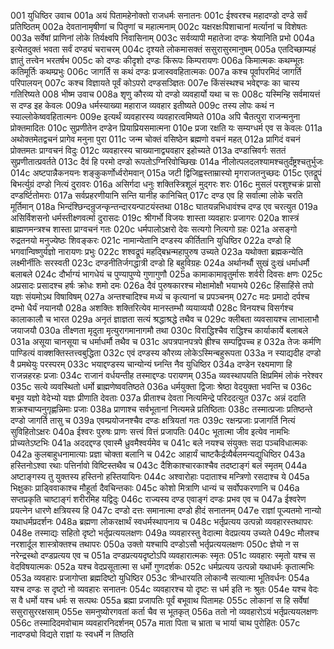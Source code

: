 001  युधिष्ठिर उवाच
001a अयं पितामहेनोक्तो राजधर्मः सनातनः
001c ईश्वरश्च महादण्डो दण्डे सर्वं प्रतिष्ठितम्
002a देवतानामृषीणां च पितॄणां च महात्मनाम्
002c यक्षरक्षःपिशाचानां मर्त्यानां च विशेषतः
003a सर्वेषां प्राणिनां लोके तिर्यक्ष्वपि निवासिनाम्
003c सर्वव्यापी महातेजा दण्डः श्रेयानिति प्रभो
004a इत्येतदुक्तं भवता सर्वं दण्ड्यं चराचरम्
004c दृश्यते लोकमासक्तं ससुरासुरमानुषम्
005a एतदिच्छाम्यहं ज्ञातुं तत्त्वेन भरतर्षभ
005c को दण्डः कीदृशो दण्डः किंरूपः किम्परायणः
006a किमात्मकः कथम्भूतः कतिमूर्तिः कथम्प्रभुः
006c जागर्ति स कथं दण्डः प्रजास्ववहितात्मकः
007a कश्च पूर्वापरमिदं जागर्ति परिपालयन्
007c कश्च विज्ञायते पूर्वं कोऽपरो दण्डसञ्ज्ञितः
007e किंसंस्थश्च भवेद्दण्डः का चास्य गतिरिष्यते
008  भीष्म उवाच
008a शृणु कौरव्य यो दण्डो व्यवहार्यो यथा च सः
008c यस्मिन्हि सर्वमायत्तं स दण्ड इह केवलः
009a धर्मस्याख्या महाराज व्यवहार इतीष्यते
009c तस्य लोपः कथं न स्याल्लोकेष्ववहितात्मनः
009e इत्यर्थं व्यवहारस्य व्यवहारत्वमिष्यते
010a अपि चैतत्पुरा राजन्मनुना प्रोक्तमादितः
010c सुप्रणीतेन दण्डेन प्रियाप्रियसमात्मना
010e प्रजा रक्षति यः सम्यग्धर्म एव स केवलः
011a अथोक्तमेतद्वचनं प्रागेव मनुना पुरा
011c जन्म चोक्तं वसिष्ठेन ब्रह्मणो वचनं महत्
012a प्रागिदं वचनं प्रोक्तमतः प्राग्वचनं विदुः
012c व्यवहारस्य चाख्यानाद्व्यवहार इहोच्यते
013a दण्डात्त्रिवर्गः सततं सुप्रणीतात्प्रवर्तते
013c दैवं हि परमो दण्डो रूपतोऽग्निरिवोच्छिखः
014a नीलोत्पलदलश्यामश्चतुर्दंष्ट्रश्चतुर्भुजः
014c अष्टपान्नैकनयनः शङ्कुकर्णोर्ध्वरोमवान्
015a जटी द्विजिह्वस्ताम्रास्यो मृगराजतनुच्छदः
015c एतद्रूपं बिभर्त्युग्रं दण्डो नित्यं दुरावरः
016a असिर्गदा धनुः शक्तिस्त्रिशूलं मुद्गरः शरः
016c मुसलं परशुश्चक्रं प्रासो दण्डर्ष्टितोमराः
017a सर्वप्रहरणीयानि सन्ति यानीह कानिचित्
017c दण्ड एव हि सर्वात्मा लोके चरति मूर्तिमान्
018a भिन्दंश्छिन्दन्रुजन्कृन्तन्दारयन्पाटयंस्तथा
018c घातयन्नभिधावंश्च दण्ड एव चरत्युत
019a असिर्विशसनो धर्मस्तीक्ष्णवर्त्मा दुरासदः
019c श्रीगर्भो विजयः शास्ता व्यवहारः प्रजागरः
020a शास्त्रं ब्राह्मणमन्त्रश्च शास्ता प्राग्वचनं गतः
020c धर्मपालोऽक्षरो देवः सत्यगो नित्यगो ग्रहः
021a असङ्गो रुद्रतनयो मनुज्येष्ठः शिवङ्करः
021c नामान्येतानि दण्डस्य कीर्तितानि युधिष्ठिर
022a दण्डो हि भगवान्विष्णुर्यज्ञो नारायणः प्रभुः
022c शश्वद्रूपं महद्बिभ्रन्महापुरुष उच्यते
023a यथोक्ता ब्रह्मकन्येति लक्ष्मीर्नीतिः सरस्वती
023c दण्डनीतिर्जगद्धात्री दण्डो हि बहुविग्रहः
024a अर्थानर्थौ सुखं दुःखं धर्माधर्मौ बलाबले
024c दौर्भाग्यं भागधेयं च पुण्यापुण्ये गुणागुणौ
025a कामाकामावृतुर्मासः शर्वरी दिवसः क्षणः
025c अप्रसादः प्रसादश्च हर्षः क्रोधः शमो दमः
026a दैवं पुरुषकारश्च मोक्षामोक्षौ भयाभये
026c हिंसाहिंसे तपो यज्ञः संयमोऽथ विषाविषम्
027a अन्तश्चादिश्च मध्यं च कृत्यानां च प्रपञ्चनम्
027c मदः प्रमादो दर्पश्च दम्भो धैर्यं नयानयौ
028a अशक्तिः शक्तिरित्येव मानस्तम्भौ व्ययाव्ययौ
028c विनयश्च विसर्गश्च कालाकालौ च भारत
029a अनृतं ज्ञाज्ञता सत्यं श्रद्धाश्रद्धे तथैव च
029c क्लीबता व्यवसायश्च लाभालाभौ जयाजयौ
030a तीक्ष्णता मृदुता मृत्युरागमानागमौ तथा
030c विराद्धिश्चैव राद्धिश्च कार्याकार्ये बलाबले
031a असूया चानसूया च धर्माधर्मौ तथैव च
031c अपत्रपानपत्रपे ह्रीश्च सम्पद्विपच्च ह
032a तेजः कर्मणि पाण्डित्यं वाक्शक्तिस्तत्त्वबुद्धिता
032c एवं दण्डस्य कौरव्य लोकेऽस्मिन्बहुरूपता
033a न स्याद्यदीह दण्डो वै प्रमथेयुः परस्परम्
033c भयाद्दण्डस्य चान्योन्यं घ्नन्ति नैव युधिष्ठिर
034a दण्डेन रक्ष्यमाणा हि राजन्नहरहः प्रजाः
034c राजानं वर्धयन्तीह तस्माद्दण्डः परायणम्
035a व्यवस्थापयति क्षिप्रमिमं लोकं नरेश्वर
035c सत्ये व्यवस्थितो धर्मो ब्राह्मणेष्ववतिष्ठते
036a धर्मयुक्ता द्विजाः श्रेष्ठा वेदयुक्ता भवन्ति च
036c बभूव यज्ञो वेदेभ्यो यज्ञः प्रीणाति देवताः
037a प्रीताश्च देवता नित्यमिन्द्रे परिददत्युत
037c अन्नं ददाति शक्रश्चाप्यनुगृह्णन्निमाः प्रजाः
038a प्राणाश्च सर्वभूतानां नित्यमन्ने प्रतिष्ठिताः
038c तस्मात्प्रजाः प्रतिष्ठन्ते दण्डो जागर्ति तासु च
039a एवम्प्रयोजनश्चैव दण्डः क्षत्रियतां गतः
039c रक्षन्प्रजाः प्रजागर्ति नित्यं सुविहितोऽक्षरः
040a ईश्वरः पुरुषः प्राणः सत्त्वं वित्तं प्रजापतिः
040c भूतात्मा जीव इत्येव नामभिः प्रोच्यतेऽष्टभिः
041a अददद्दण्ड एवास्मै ध्रुवमैश्वर्यमेव च
041c बले नयश्च संयुक्तः सदा पञ्चविधात्मकः
042a कुलबाहुधनामात्याः प्रज्ञा चोक्ता बलानि च
042c आहार्यं चाष्टकैर्द्रव्यैर्बलमन्यद्युधिष्ठिर
043a हस्तिनोऽश्वा रथाः पत्तिर्नावो विष्टिस्तथैव च
043c दैशिकाश्चारकाश्चैव तदष्टाङ्गं बलं स्मृतम्
044a अष्टाङ्गस्य तु युक्तस्य हस्तिनो हस्तियायिनः
044c अश्वारोहाः पदाताश्च मन्त्रिणो रसदाश्च ये
045a भिक्षुकाः प्राड्विवाकाश्च मौहूर्ता दैवचिन्तकाः
045c कोशो मित्राणि धान्यं च सर्वोपकरणानि च
046a सप्तप्रकृति चाष्टाङ्गं शरीरमिह यद्विदुः
046c राज्यस्य दण्ड एवाङ्गं दण्डः प्रभव एव च
047a ईश्वरेण प्रयत्नेन धारणे क्षत्रियस्य हि
047c दण्डो दत्तः समानात्मा दण्डो हीदं सनातनम्
047e राज्ञां पूज्यतमो नान्यो यथाधर्मप्रदर्शनः
048a ब्रह्मणा लोकरक्षार्थं स्वधर्मस्थापनाय च
048c भर्तृप्रत्यय उत्पन्नो व्यवहारस्तथापरः
048e तस्माद्यः सहितो दृष्टो भर्तृप्रत्ययलक्षणः
049a व्यवहारस्तु वेदात्मा वेदप्रत्यय उच्यते
049c मौलश्च नरशार्दूल शास्त्रोक्तश्च तथापरः
050a उक्तो यश्चापि दण्डोऽसौ भर्तृप्रत्ययलक्षणः
050c ज्ञेयो न स नरेन्द्रस्थो दण्डप्रत्यय एव च
051a दण्डप्रत्ययदृष्टोऽपि व्यवहारात्मकः स्मृतः
051c व्यवहारः स्मृतो यश्च स वेदविषयात्मकः
052a यश्च वेदप्रसूतात्मा स धर्मो गुणदर्शकः
052c धर्मप्रत्यय उत्पन्नो यथाधर्मः कृतात्मभिः
053a व्यवहारः प्रजागोप्ता ब्रह्मदिष्टो युधिष्ठिर
053c त्रीन्धारयति लोकान्वै सत्यात्मा भूतिवर्धनः
054a यश्च दण्डः स दृष्टो नो व्यवहारः सनातनः
054c व्यवहारश्च यो दृष्टः स धर्म इति नः श्रुतः
054e यश्च वेदः स वै धर्मो यश्च धर्मः स सत्पथः
055a ब्रह्मा प्रजापतिः पूर्वं बभूवाथ पितामहः
055c लोकानां स हि सर्वेषां ससुरासुररक्षसाम्
055e समनुष्योरगवतां कर्ता चैव स भूतकृत्
056a ततो नो व्यवहारोऽयं भर्तृप्रत्ययलक्षणः
056c तस्मादिदमवोचाम व्यवहारनिदर्शनम्
057a माता पिता च भ्राता च भार्या चाथ पुरोहितः
057c नादण्ड्यो विद्यते राज्ञां यः स्वधर्मे न तिष्ठति

